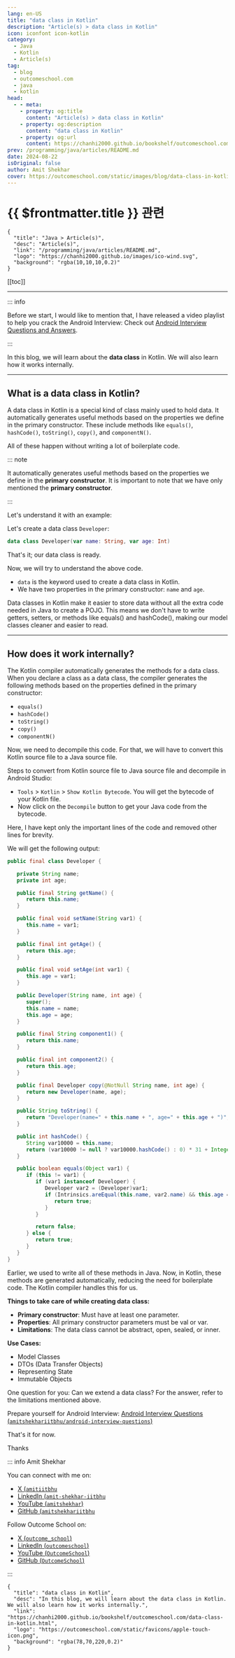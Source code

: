 ```yaml
---
lang: en-US
title: "data class in Kotlin"
description: "Article(s) > data class in Kotlin"
icon: iconfont icon-kotlin
category:
  - Java
  - Kotlin
  - Article(s)
tag:
  - blog
  - outcomeschool.com
  - java
  - kotlin
head:
  - - meta:
    - property: og:title
      content: "Article(s) > data class in Kotlin"
    - property: og:description
      content: "data class in Kotlin"
    - property: og:url
      content: https://chanhi2000.github.io/bookshelf/outcomeschool.com/data-class-in-kotlin.html
prev: /programming/java/articles/README.md
date: 2024-08-22
isOriginal: false
author: Amit Shekhar
cover: https://outcomeschool.com/static/images/blog/data-class-in-kotlin.png
---
```


# {{ $frontmatter.title }} 관련

```component VPCard
{
  "title": "Java > Article(s)",
  "desc": "Article(s)",
  "link": "/programming/java/articles/README.md",
  "logo": "https://chanhi2000.github.io/images/ico-wind.svg",
  "background": "rgba(10,10,10,0.2)"
}
```

[[toc]]

---

<SiteInfo
  name="data class in Kotlin"
  desc="In this blog, we will learn about the data class in Kotlin. We will also learn how it works internally."
  url="https://outcomeschool.com/data-class-in-kotlin"
  logo="https://outcomeschool.com/static/favicons/apple-touch-icon.png"
  preview="https://outcomeschool.com/static/images/blog/data-class-in-kotlin.png"/>

::: info

Before we start, I would like to mention that, I have released a video playlist to help you crack the Android Interview: Check out [<VPIcon icon="fa-brands fa-youtube"/>Android Interview Questions and Answers](https://youtube.com/playlist?list=PL_I3TGB7aK6jNBMZkw3FYdJXyf7quHdI8).

:::

In this blog, we will learn about the **data class** in Kotlin. We will also learn how it works internally.

---

## What is a data class in Kotlin?

A data class in Kotlin is a special kind of class mainly used to hold data. It automatically generates useful methods based on the properties we define in the primary constructor. These include methods like `equals()`, `hashCode()`, `toString()`, `copy()`, and `componentN()`.

All of these happen without writing a lot of boilerplate code.

::: note

It automatically generates useful methods based on the properties we define in the **primary constructor**. It is important to note that we have only mentioned the **primary constructor**.

:::

Let's understand it with an example:

Let's create a data class `Developer`:

```kotlin
data class Developer(var name: String, var age: Int)
```

That's it; our data class is ready.

Now, we will try to understand the above code.

- `data` is the keyword used to create a data class in Kotlin.
- We have two properties in the primary constructor: `name` and `age`.

Data classes in Kotlin make it easier to store data without all the extra code needed in Java to create a POJO. This means we don't have to write getters, setters, or methods like equals() and hashCode(), making our model classes cleaner and easier to read.

---

## How does it work internally?

The Kotlin compiler automatically generates the methods for a data class. When you declare a class as a data class, the compiler generates the following methods based on the properties defined in the primary constructor:

- `equals()`
- `hashCode()`
- `toString()`
- `copy()`
- `componentN()`

Now, we need to decompile this code. For that, we will have to convert this Kotlin source file to a Java source file.

Steps to convert from Kotlin source file to Java source file and decompile in Android Studio:

- `Tools` > `Kotlin` > `Show Kotlin Bytecode`. You will get the bytecode of your Kotlin file.
- Now click on the `Decompile` button to get your Java code from the bytecode.

Here, I have kept only the important lines of the code and removed other lines for brevity.

We will get the following output:

```java :collapsed-lines
public final class Developer {

   private String name;
   private int age;

   public final String getName() {
      return this.name;
   }

   public final void setName(String var1) {
      this.name = var1;
   }

   public final int getAge() {
      return this.age;
   }

   public final void setAge(int var1) {
      this.age = var1;
   }

   public Developer(String name, int age) {
      super();
      this.name = name;
      this.age = age;
   }

   public final String component1() {
      return this.name;
   }

   public final int component2() {
      return this.age;
   }

   public final Developer copy(@NotNull String name, int age) {
      return new Developer(name, age);
   }

   public String toString() {
      return "Developer(name=" + this.name + ", age=" + this.age + ")";
   }

   public int hashCode() {
      String var10000 = this.name;
      return (var10000 != null ? var10000.hashCode() : 0) * 31 + Integer.hashCode(this.age);
   }

   public boolean equals(Object var1) {
      if (this != var1) {
         if (var1 instanceof Developer) {
            Developer var2 = (Developer)var1;
            if (Intrinsics.areEqual(this.name, var2.name) && this.age == var2.age) {
               return true;
            }
         }

         return false;
      } else {
         return true;
      }
   }
}
```

Earlier, we used to write all of these methods in Java. Now, in Kotlin, these methods are generated automatically, reducing the need for boilerplate code. The Kotlin compiler handles this for us.

**Things to take care of while creating data class:**

- **Primary constructor**: Must have at least one parameter.
- **Properties**: All primary constructor parameters must be val or var.
- **Limitations**: The data class cannot be abstract, open, sealed, or inner.

**Use Cases:**

- Model Classes
- DTOs (Data Transfer Objects)
- Representing State
- Immutable Objects

One question for you: Can we extend a data class? For the answer, refer to the limitations mentioned above.

Prepare yourself for Android Interview: [Android Interview Questions (<VPIcon icon="iconfont icon-github"/>`amitshekhariitbhu/android-interview-questions`)](https://github.com/amitshekhariitbhu/android-interview-questions)

<SiteInfo
  name="amitshekhariitbhu/android-interview-questions"
  desc="Your Cheat Sheet For Android Interview - Android Interview Questions and Answers"
  url="https://github.com/amitshekhariitbhu/android-interview-questions/"
  logo="https://github.githubassets.com/favicons/favicon-dark.svg"
  preview="https://repository-images.githubusercontent.com/96704265/3a1039a7-29ee-425d-b4ea-53fcff2c1db7"/>

That's it for now.

Thanks

::: info Amit Shekhar

You can connect with me on:

- [X (<VPIcon icon="fa-brands fa-x-twitter"/>`amitiitbhu`](https://twitter.com/amitiitbhu)
- [LinkedIn (<VPIcon icon="fa-brands fa-linkedin"/>`amit-shekhar-iitbhu`](https://linkedin.com/in/amit-shekhar-iitbhu)
- [YouTube (<VPIcon icon="fa-brands fa-youtube"/>`amitshekhar`)](https://youtube.com/@amitshekhar)
- [GitHub (<VPIcon icon="iconfont icon-github"/>`amitshekhariitbhu`](https://github.com/amitshekhariitbhu)

Follow Outcome School on:

- [X (<VPIcon icon="fa-brands fa-x-twitter"/>`outcome_school`)](https://twitter.com/outcome_school)
- [LinkedIn (<VPIcon icon="fa-brands fa-linkedin"/>`outcomeschool`)](https://linkedin.com/company/outcomeschool)
- [YouTube (<VPIcon icon="fa-brands fa-youtube"/>`OutcomeSchool`)](https://youtube.com/@OutcomeSchool)
- [GitHub (<VPIcon icon="iconfont icon-github"/>`OutcomeSchool`)](http://github.com/OutcomeSchool)

:::

<!-- TODO: add ARTICLE CARD -->
```component VPCard
{
  "title": "data class in Kotlin",
  "desc": "In this blog, we will learn about the data class in Kotlin. We will also learn how it works internally.",
  "link": "https://chanhi2000.github.io/bookshelf/outcomeschool.com/data-class-in-kotlin.html",
  "logo": "https://outcomeschool.com/static/favicons/apple-touch-icon.png",
  "background": "rgba(78,70,220,0.2)"
}
```
